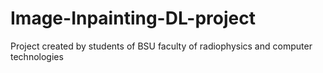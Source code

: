 # Image-Inpainting-DL-project
Project created by students of BSU faculty of radiophysics and computer technologies 
